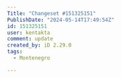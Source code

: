 ```yaml
---
Title: "Changeset #151325151"
PublishDate: "2024-05-14T17:49:54Z"
id: 151325151
user: kentakta
comment: update
created_by: iD 2.29.0
tags:
  - Montenegro

---
```

